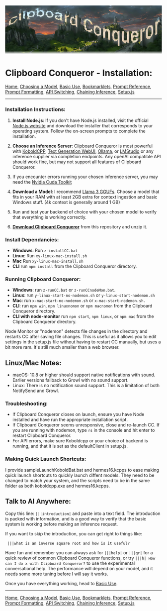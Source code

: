 ![Clipboard Conqueror Graphic logo. The letters are clouds and buildings on a lush estate.](CCfinal.jpg)

Clipboard Conqueror - Installation:
=============================

[Home](readme.md), [Choosing a Model](Readme-Choosing-A-Model.md), [Basic Use](Readme-How-To-Use-CC.md), [Bookmarklets](bookmarklets.html), [Prompt Reference](Readme-Prompt-Reference.md), [Prompt Formatting](Readme-Prompt-Formatting.md), [API Switching](Readme-Endpoints.md), [Chaining Inference](Readme-Inference-Chaining.md), [Setup.js](Readme-Setup.md)

---

### Installation Instructions:

1. **Install Node.js**: If you don't have Node.js installed, visit the official [Node.js website](https://nodejs.org/) and download the installer that corresponds to your operating system. Follow the on-screen prompts to complete the installation.

2. **Choose an Inference Server**: Clipboard Conqueror is most powerful with [KoboldCPP](http://www.github.com/LostRuins/koboldcpp/), [Text Generation WebUI](https://github.com/oobabooga/text-generation-webui), [Ollama](https://www.ollama.com), or [LMStudio](https://lmstudio.ai) or any inference supplier via  completion endpoints. Any openAI compatible API should work fine, but may not support all features of Clipboard Conqueror.

3. If you encounter errors running your chosen inference server, you may need the [Nvidia Cuda Toolkit](https://developer.nvidia.com/cuda-downloads)

4. **Download a Model**: I recommend [Llama 3 GGUFs](https://huggingface.co/bartowski/Meta-Llama-3-8B-Instruct-GGUF). Choose a model that fits in your RAM with at least 2GB extra for context ingestion and basic Windows stuff. (4k context is generally around 1 GB)

5. Run and test your backend of choice with your chosen model to verify that everything is working correctly.

6. [**Download Clipboard Conqueror**](https://github.com/aseichter2007/ClipboardConqueror/archive/refs/heads/main.zip) from this repository and unzip it.

### Install Dependancies:

- **Windows**: Run `z-installCC.bat`
- **Linux**: Run `xy-linux-mac-install.sh`
- **Mac** Run `xy-linux-mac-install.sh`
- **CLI** run `npm install` from the Clipboard Conqueror directory.

### Running Clipboard Conqueror:

- **Windows**: run `z-runCC.bat` or `z-runCCnodeMon.bat`.
- **Linux**: run `y-linux-start-no-nodemon.sh` or `y-linux-start-nodemon.sh` 
- **Mac**: run `x-mac-start-no-nodemon.sh` or `x-mac-start-nodemon.sh.`
- **CLI**:  run `npm win`, `npm linuxnomon` or `npm macnomon` from the Clipboard Conqueror directory. 
- **CLI with node-monitor** run `npm start`, `npm linux`, or `npm mac` from the Clipboard Conqueror directory.

Node Monitor or "nodemon" detects file changes in the directory and restarts CC after saving file changes. This is useful as it allows you to edit settings in the setup.js file without having to restart CC manually, but uses a bit more ram. It's still much smaller than a web browser. 

Linux/Mac Notes: 
----
  - macOS: 10.8 or higher should support native notifications with sound. Earlier versions fallback to Growl with no sound support.
  - Linux: There is no notification sound support. This is a limitation of both NotifySend and Growl.

### Troubleshooting:

- If Clipboard Conqueror closes on launch, ensure you have Node installed and have run the appropriate installation script.
- If Clipboard Conqueror seems unresponsive, close and re-launch CC. If you are running with nodemon, type `rs` in the console and hit enter to restart Clipboard Conqueror.
- For API errors, make sure Koboldcpp or your choice of backend is running, and that it is set as the defaultClient in setup.js.

### Making Quick Launch Shortcuts:

I provide sampleLaunchKoboldBat.bat and hermes16.kcpps to ease making quick launch shortcuts to quickly launch diffent models. They need to be changed to match your system, and the scripts need to be in the same folder as both koboldcpp.exe and hermes16.kcpps.



Talk to AI Anywhere:
---
 Copy this line: `|||introduction|` and paste into a text field. The introduction is packed with information, and is a good way to verify that the basic system is working before making an inference request. 
 
 If you want to skip the introduction, you can get right to things like:
 ```
  |||what is an inverse square root and how is it useful?
 ``` 
Have fun and remember you can always ask for `|||help|` or `|||qr|` for a quick review of common Clipboard Conqueror functions, or try `|||h| How can I do x with Clipboard Conqueror?` to use the experimental conversational help. The performance will depend on your model, and it needs some more tuning before I will say it works.

Once you have everything working, head to [Basic Use](Readme-How-To-Use-CC.md).

---

[Home](readme.md), [Choosing a Model](Readme-Choosing-A-Model.md), [Basic Use](Readme-How-To-Use-CC.md), [Bookmarklets](bookmarklets.html), [Prompt Reference](Readme-Prompt-Reference.md), [Prompt Formatting](Readme-Prompt-Formatting.md), [API Switching](Readme-Endpoints.md), [Chaining Inference](Readme-Inference-Chainingg.md), [Setup.js](Readme-Setup.md)